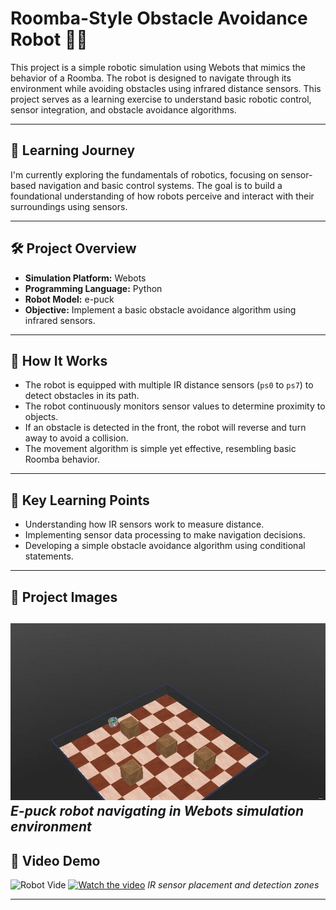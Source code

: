 # Roomba-Style Obstacle Avoidance Robot 🚀🤖

This project is a simple robotic simulation using Webots that mimics the behavior of a Roomba. The robot is designed to navigate through its environment while avoiding obstacles using infrared distance sensors. This project serves as a learning exercise to understand basic robotic control, sensor integration, and obstacle avoidance algorithms.

---

## 🌱 Learning Journey

I'm currently exploring the fundamentals of robotics, focusing on sensor-based navigation and basic control systems. The goal is to build a foundational understanding of how robots perceive and interact with their surroundings using sensors.

---

## 🛠️ Project Overview

- **Simulation Platform:** Webots
- **Programming Language:** Python
- **Robot Model:** e-puck
- **Objective:** Implement a basic obstacle avoidance algorithm using infrared sensors.

---

## 🚀 How It Works

- The robot is equipped with multiple IR distance sensors (`ps0` to `ps7`) to detect obstacles in its path.
- The robot continuously monitors sensor values to determine proximity to objects.
- If an obstacle is detected in the front, the robot will reverse and turn away to avoid a collision.
- The movement algorithm is simple yet effective, resembling basic Roomba behavior.

---

## 🧠 Key Learning Points

- Understanding how IR sensors work to measure distance.
- Implementing sensor data processing to make navigation decisions.
- Developing a simple obstacle avoidance algorithm using conditional statements.

---

## 📸 Project Images

![Robot in Simulation](./worlds/robot.jpg)
*E-puck robot navigating in Webots simulation environment*
---
## 🎥 Video Demo
![Robot Vide]("")
[![Watch the video](https://img.youtube.com/vi/rOu3aFaEtk0/maxresdefault.jpg)](https://youtu.be/rOu3aFaEtk0)
*IR sensor placement and detection zones*

---

